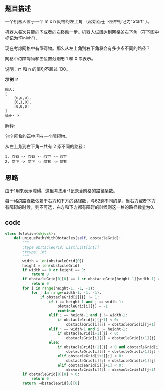 ## 题目描述

一个机器人位于一个 m x n 网格的左上角 （起始点在下图中标记为“Start” ）。

机器人每次只能向下或者向右移动一步。机器人试图达到网格的右下角（在下图中标记为“Finish”）。

现在考虑网格中有障碍物。那么从左上角到右下角将会有多少条不同的路径？

网格中的障碍物和空位置分别用 1 和 0 来表示。

说明：m 和 n 的值均不超过 100。

**示例 1:**

    输入:
    [
        [0,0,0],
        [0,1,0],
        [0,0,0]
    ]
    输出: 2

解释:

3x3 网格的正中间有一个障碍物。

从左上角到右下角一共有 2 条不同的路径：

    1. 向右 -> 向右 -> 向下 -> 向下
    2. 向下 -> 向下 -> 向右 -> 向右

## 思路

由于1用来表示障碍，这里考虑用-1记录当前格的路径条数。

每一格的路径数依赖于右方和下方的路径数，与62题不同的是，当右方或者下方有障碍的时候，则不可选，右方和下方都有障碍的时候则这一格的路径数量为0.

## code

```python
class Solution(object):
    def uniquePathsWithObstacles(self, obstacleGrid):
        """
        :type obstacleGrid: List[List[int]]
        :rtype: int
        """
        width = len(obstacleGrid[0])
        height = len(obstacleGrid)
        if width == 0 or height == 0:
            return 0
        if obstacleGrid[0][0] == 1 or obstacleGrid[height-1][width-1] == 1:
            return 0
        for i in range(height-1, -1, -1):
            for j in range(width-1, -1, -1):
                if obstacleGrid[i][j] != 1:
                    if i == height-1 and j == width-1:
                        obstacleGrid[i][j] = -1
                        continue
                    elif i == height-1 and j != width-1:
                        if obstacleGrid[i][j+1] < 0:
                            obstacleGrid[i][j] = obstacleGrid[i][j+1]
                    elif j == width-1 and i != height-1:
                        if obstacleGrid[i+1][j] < 0:
                            obstacleGrid[i][j] = obstacleGrid[i+1][j]
                    else:
                        if obstacleGrid[i+1][j] < 0 and obstacleGrid[i][j+1] < 0:
                            obstacleGrid[i][j] = obstacleGrid[i+1][j] + obstacleGrid[i][j+1]
                        elif obstacleGrid[i+1][j] < 0:
                            obstacleGrid[i][j] = obstacleGrid[i+1][j]
                        elif obstacleGrid[i][j+1] < 0:
                            obstacleGrid[i][j] = obstacleGrid[i][j+1]
        if obstacleGrid[0][0] > 0:
            return 0
        return -obstacleGrid[0][0]
```